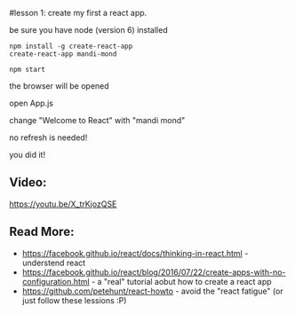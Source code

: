 #lesson 1:
create my first a react app.

be sure you have node (version 6) installed

```
npm install -g create-react-app
create-react-app mandi-mond
```

```
npm start
```

the browser will be opened

open App.js

change "Welcome to React" with "mandi mond"

no refresh is needed!

you did it!

## Video:
https://youtu.be/X_trKjozQSE

## Read More:
 - https://facebook.github.io/react/docs/thinking-in-react.html - understend react
 - https://facebook.github.io/react/blog/2016/07/22/create-apps-with-no-configuration.html - a "real" tutorial aobut how to create a react app
 - https://github.com/petehunt/react-howto - avoid the "react fatigue" (or just follow these lessions :P) 
